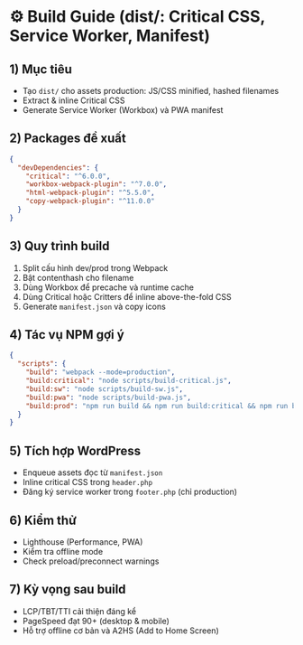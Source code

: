 # ⚙️ Build Guide (dist/: Critical CSS, Service Worker, Manifest)

## 1) Mục tiêu
- Tạo `dist/` cho assets production: JS/CSS minified, hashed filenames
- Extract & inline Critical CSS
- Generate Service Worker (Workbox) và PWA manifest

## 2) Packages đề xuất
```json
{
  "devDependencies": {
    "critical": "^6.0.0",
    "workbox-webpack-plugin": "^7.0.0",
    "html-webpack-plugin": "^5.5.0",
    "copy-webpack-plugin": "^11.0.0"
  }
}
```

## 3) Quy trình build
1) Split cấu hình dev/prod trong Webpack
2) Bật contenthash cho filename
3) Dùng Workbox để precache và runtime cache
4) Dùng Critical hoặc Critters để inline above-the-fold CSS
5) Generate `manifest.json` và copy icons

## 4) Tác vụ NPM gợi ý
```json
{
  "scripts": {
    "build": "webpack --mode=production",
    "build:critical": "node scripts/build-critical.js",
    "build:sw": "node scripts/build-sw.js",
    "build:pwa": "node scripts/build-pwa.js",
    "build:prod": "npm run build && npm run build:critical && npm run build:sw && npm run build:pwa"
  }
}
```

## 5) Tích hợp WordPress
- Enqueue assets đọc từ `manifest.json`
- Inline critical CSS trong `header.php`
- Đăng ký service worker trong `footer.php` (chỉ production)

## 6) Kiểm thử
- Lighthouse (Performance, PWA)
- Kiểm tra offline mode
- Check preload/preconnect warnings

## 7) Kỳ vọng sau build
- LCP/TBT/TTI cải thiện đáng kể
- PageSpeed đạt 90+ (desktop & mobile)
- Hỗ trợ offline cơ bản và A2HS (Add to Home Screen)
